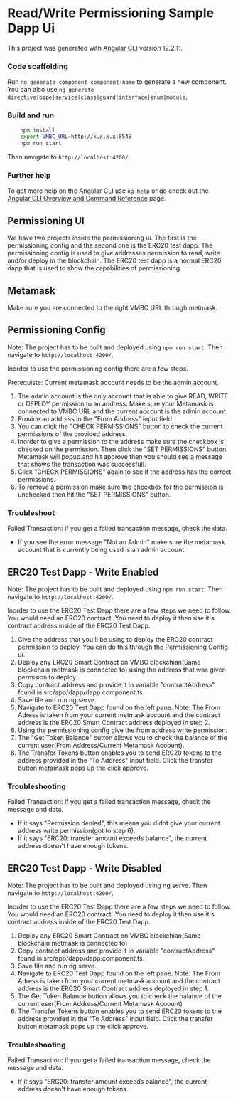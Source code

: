 # Read/Write Permissioning Sample Dapp Ui

This project was generated with [Angular CLI](https://github.com/angular/angular-cli) version 12.2.11.

### Code scaffolding

Run `ng generate component component-name` to generate a new component. You can also use `ng generate directive|pipe|service|class|guard|interface|enum|module`.

### Build and run

```sh
    npm install
    export VMBC_URL=http://x.x.x.x:8545
    npm run start
```
Then  navigate to `http://localhost:4200/`.

### Further help

To get more help on the Angular CLI use `ng help` or go check out the [Angular CLI Overview and Command Reference](https://angular.io/cli) page.

## Permissioning UI

We have two projects inside the permissioning ui. The first is the permissioning config and the second one is the ERC20 test dapp. The permissioning config is used to give addresses permission to read, write and/or deploy in the blockchain. The ERC20 test dapp is a normal ERC20 dapp that is used to show the capabilities of permissioning.

## Metamask

Make sure you are connected to the right VMBC URL through metmask.

## Permissioning Config

Note: The project has to be built and deployed using `npm run start`. Then  navigate to `http://localhost:4200/`.

Inorder to use the permissioning config there are a few steps.

Prerequiste: Current metamask account needs to be the admin account.

1. The admin account is the only account that is able to give READ, WRITE or DEPLOY permission to an address. Make sure your Metamask is connected to VMBC URL and the current account is the admin account.
2. Provide an address in the "From Address" input field.
3. You can click the "CHECK PERMISSIONS" button to check the current permissions of the provided address.
4. Inorder to give a permission to the address make sure the checkbox is checked on the permission. Then click the "SET PERMISSIONS" button.  Metamask will popup and hit approve then you should see a message that shows the transaction was successfull.
5. Click "CHECK PERMISSIONS" again to see if the address has the correct permissions.
6. To remove a permission make sure the checkbox for the permission is unchecked then hit the "SET PERMISSIONS" button.

### Troubleshoot

Failed Transaction: If you get a failed transaction message, check the data.
* If you see the error message "Not an Admin" make sure the metamask account that is currently being used is an admin account.


## ERC20 Test Dapp - Write Enabled

Note: The project has to be built and deployed using `npm run start`. Then  navigate to `http://localhost:4200/`.

Inorder to use the ERC20 Test Dapp there are a few steps we need to follow. You would need an ERC20 contract. You need to deploy it then use it's contract address inside of the ERC20 Test Dapp.

1. Give the address that you'll be using to deploy the ERC20 contract permission to deploy. You can do this through the Permissioning Config ui.
2. Deploy any ERC20 Smart Contract on VMBC blockchian(Same blockchain metmask is connected to) using the address that was given permision to deploy.
3. Copy contract address and provide it in variable "contractAddress" found in src/app/dapp/dapp.component.ts. 
4. Save file and run ng serve.
5. Navigate to ERC20 Test Dapp found on the left pane.
Note: The From Adress is taken from your current metmask account and the contract address is the ERC20 Smart Contract address deployed in step 2.
6. Using the permissioning config give the from address write permission.
7. The "Get Token Balance" button allows you to check the balance of the current user(From Address/Current Metamask Acoount).
8. The Transfer Tokens button enables you to send ERC20 tokens to the address provided in the "To Address" input field. Click the transfer button metamask pops up the click approve.

### Troubleshooting

Failed Transaction: If you get a failed transaction message, check the message and data.
 * If it says "Permission denied", this means you didnt give your current address write permission(got to step 6).
 * If it says "ERC20: transfer amount exceeds balance", the current address doesn't have enough tokens.

## ERC20 Test Dapp - Write Disabled

Note: The project has to be built and deployed using ng serve. Then  navigate to `http://localhost:4200/`.

Inorder to use the ERC20 Test Dapp there are a few steps we need to follow. You would need an ERC20 contract. You need to deploy it then use it's contract address inside of the ERC20 Test Dapp.

1. Deploy any ERC20 Smart Contract on VMBC blockchian(Same blockchain metmask is connected to)
2. Copy contract address and provide it in variable "contractAddress" found in src/app/dapp/dapp.component.ts. 
3. Save file and run ng serve.
4. Navigate to ERC20 Test Dapp found on the left pane.
Note: The From Adress is taken from your current metmask account and the contract address is the ERC20 Smart Contract address deployed in step 1.
5. The Get Token Balance button allows you to check the balance of the current user(From Address/Current Metamask Acoount)
6. The Transfer Tokens button enables you to send ERC20 tokens to the address provided in the "To Address" input field. Click the transfer button metamask pops up the click approve.

### Troubleshooting

Failed Transaction: If you get a failed transaction message, check the message and data.
 * If it says "ERC20: transfer amount exceeds balance", the current address doesn't have enough tokens.
